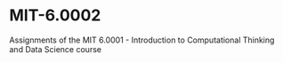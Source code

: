 # MIT-6.0002
Assignments of the MIT 6.0001 - Introduction to Computational Thinking and Data Science course
